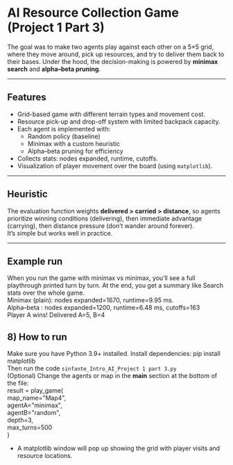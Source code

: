 # AI Resource Collection Game (Project 1 Part 3)
 
The goal was to make two agents play against each other on a 5×5 grid, where they move around, pick up resources, and try to deliver them back to their bases. Under the hood, the decision-making is powered by **minimax search** and **alpha–beta pruning**.

---

## Features
- Grid-based game with different terrain types and movement cost.
- Resource pick-up and drop-off system with limited backpack capacity.
- Each agent is implemented with:
  - Random policy (baseline)
  - Minimax with a custom heuristic
  - Alpha–beta pruning for efficiency
- Collects stats: nodes expanded, runtime, cutoffs.
- Visualization of player movement over the board (using `matplotlib`).

---

## Heuristic
The evaluation function weights **delivered > carried > distance**, so agents prioritize winning conditions (delivering), then immediate advantage (carrying), then distance pressure (don’t wander around forever).  
It’s simple but works well in practice.

---

## Example run
When you run the game with minimax vs minimax, you’ll see a full playthrough printed turn by turn. At the end, you get a summary like
Search stats over the whole game.  
Minimax (plain): nodes expanded=1670, runtime=9.95 ms.  
Alpha–beta : nodes expanded=1200, runtime=6.48 ms, cutoffs=163  
Player A wins! Delivered A=5, B=4  

## 8) How to run
Make sure you have Python 3.9+ installed. Install dependencies:  pip install matplotlib  
Then run the code `sinfante_Intro_AI_Project 1 part 3.py`  
(Optional) Change the agents or map in the __main__ section at the bottom of the file:  
result = play_game(  
    map_name="Map4",  
    agentA="minimax",  
    agentB="random",  
    depth=3,  
    max_turns=500  
)  
- A matplotlib window will pop up showing the grid with player visits and resource locations.  




